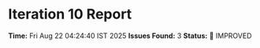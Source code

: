 # Iteration 10 Report
**Time:** Fri Aug 22 04:24:40 IST 2025
**Issues Found:** 3
**Status:** 🔧 IMPROVED
